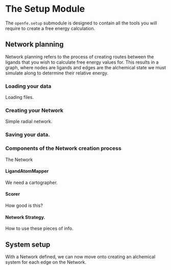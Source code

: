 # The Setup Module

The ``openfe.setup`` submodule is designed to contain all the tools you will
require to create a free energy calculation.

## Network planning

Network planning refers to the process of creating routes between the ligands
that you wish to calculate free energy values for.  This results in a graph,
where nodes are ligands and edges are the alchemical state we must simulate
along to determine their relative energy.


### Loading your data

Loading files.

### Creating your Network

Simple radial network.

### Saving your data.

### Components of the Network creation process

The Network 

#### LigandAtomMapper

We need a cartographer.

#### Scorer

How good is this?

#### Network Strategy.

How to use these pieces of info.

## System setup

With a Network defined, we can now move onto creating an alchemical system
for each edge on the Network.
